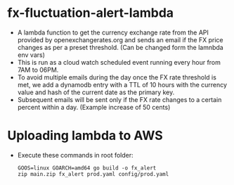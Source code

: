 # fx-fluctuation-alert-lambda
* A lambda function to get the currency exchange rate from the API provided by openexchangerates.org and sends an email if the FX price changes as per a preset threshold. (Can be changed form the lamnbda env vars)
* This is run as a cloud watch scheduled event running every hour from 7AM to 06PM.
* To avoid multiple emails during the day once the FX rate threshold is met, we add a dynamodb entry with a TTL of 10 hours with the currency value and hash of the current date as the primary key. 
* Subsequent emails will be sent only if the FX rate changes to a certain percent within a day. (Example increase of 50 cents)

# Uploading lambda to AWS
* Execute these commands in root folder:
  ```
  GOOS=linux GOARCH=amd64 go build -o fx_alert
  zip main.zip fx_alert prod.yaml config/prod.yaml
  ```
